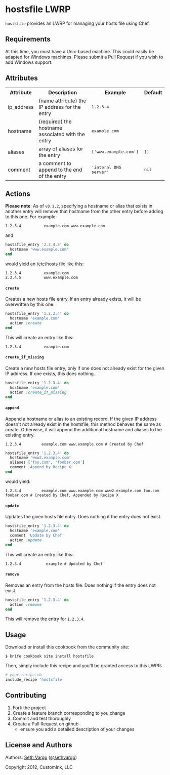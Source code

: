 hostsfile LWRP
==============
`hostsfile` provides an LWRP for managing your hosts file using Chef.

Requirements
------------
At this time, you must have a Unix-based machine. This could easily be adapted for Windows machines. Please submit a Pull Request if you wish to add Windows support.

Attributes
----------
<table>
  <tr>
    <th>Attribute</th>
    <th>Description</th>
    <th>Example</th>
    <th>Default</th>
  </tr>
  <tr>
    <td>ip_address</td>
    <td>(name attribute) the IP address for the entry</td>
    <td><tt>1.2.3.4</tt></td>
    <td></td>
  </tr>
  <tr>
    <td>hostname</td>
    <td>(required) the hostname associated with the entry</td>
    <td><tt>example.com</tt></td>
    <td></td>
  </tr>
  <tr>
    <td>aliases</td>
    <td>array of aliases for the entry</td>
    <td><tt>['www.example.com']</tt></td>
    <td><tt>[]</tt></td>
  </tr>
  <tr>
    <td>comment</td>
    <td>a comment to append to the end of the entry</td>
    <td><tt>'interal DNS server'</tt></td>
    <td><tt>nil</tt></td>
  </tr>
</table>

Actions
-------
**Please note**: As of `v0.1.2`, specifying a hostname or alias that exists in another entry will remove that hostname from the other entry before adding to this one. For example:

    1.2.3.4          example.com www.example.com

and

```ruby
hostsfile_entry '2.3.4.5' do
  hostname 'www.example.com'
end
```

would yield an /etc/hosts file like this:

    1.2.3.4          example.com
    2.3.4.5          www.example.com

#### `create`
Creates a new hosts file entry. If an entry already exists, it will be overwritten by this one.

```ruby
hostsfile_entry '1.2.3.4' do
  hostname 'example.com'
  action :create
end
```

This will create an entry like this:

    1.2.3.4          example.com

#### `create_if_missing`
Create a new hosts file entry, only if one does not already exist for the given IP address. If one exists, this does nothing.

```ruby
hostsfile_entry '1.2.3.4' do
  hostname 'example.com'
  action :create_if_missing
end
```

#### `append`
Append a hostname or alias to an existing record. If the given IP address doesn't not already exist in the hostsfile, this method behaves the same as create. Otherwise, it will append the additional hostname and aliases to the existing entry.

    1.2.3.4         example.com www.example.com # Created by Chef

```ruby
hostsfile_entry '1.2.3.4' do
  hostname 'www2.example.com'
  aliases ['foo.com', 'foobar.com']
  comment 'Append by Recipe X'
end
```

would yield:

    1.2.3.4         example.com www.example.com www2.example.com foo.com foobar.com # Created by Chef, Appended by Recipe X


#### `update`
Updates the given hosts file entry. Does nothing if the entry does not exist.

```ruby
hostsfile_entry '1.2.3.4' do
  hostname 'example.com'
  comment 'Update by Chef'
  action :update
end
```

This will create an entry like this:

    1.2.3.4           example # Updated by Chef

#### `remove`
Removes an entry from the hosts file. Does nothing if the entry does not
exist.

```ruby
hostsfile_entry '1.2.3.4' do
  action :remove
end
```

This will remove the entry for `1.2.3.4`.

Usage
-----
Download or install this cookbook from the community site:

    $ knife cookbook site install hostsfile

Then, simply include this recipe and you'll be granted access to this LWPR:

```ruby
# your_recipe.rb
include_recipe 'hostsfile'
```

Contributing
------------
1. Fork the project
2. Create a feature branch corresponding to you change
3. Commit and test thoroughly
4. Create a Pull Request on github
    - ensure you add a detailed description of your changes

License and Authors
-------------------
Authors: [Seth Vargo](https://github.com/sethvargo) ([@sethvargo](https://twitter.com/sethvargo))

Copyright 2012, CustomInk, LLC

